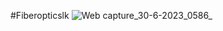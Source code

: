 #Fiberopticslk
![Web capture_30-6-2023_0586_](https://github.com/Nimsaramahagedara/FiberOpticksLk/assets/92454064/d24c9197-ebb3-472f-be97-16d45eaf2d35)


